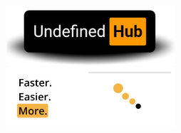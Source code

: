 ![Logo](https://github.com/undefinedhub/.github/blob/6cd6552abc11003f93432eaf75f757350a6a1145/profile/UndefinedImage%20%5BFC19835%5D.png) 
![Part 1](https://github.com/undefinedhub/.github/blob/1d1e1476adb9dc4a3fa87b6e9e569a7b863fee1a/profile/%D0%9D%D0%BE%D0%B2%D1%8B%D0%B9%20%D0%BF%D1%80%D0%BE%D0%B5%D0%BA%D1%82%2042%20%5BE1A81E4%5D.png)
